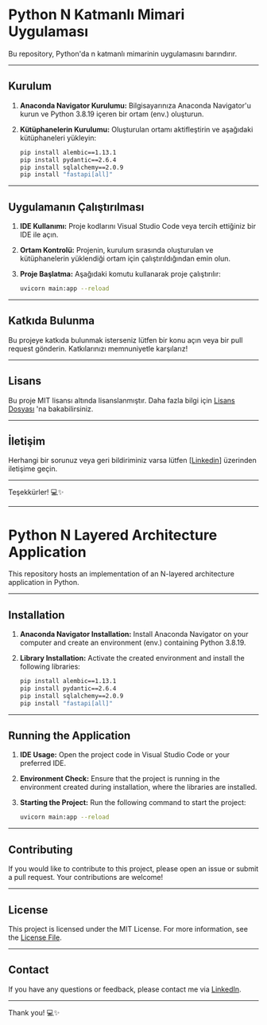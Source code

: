 # Python N Katmanlı Mimari Uygulaması

Bu repository, Python'da n katmanlı mimarinin uygulamasını barındırır.

---

## Kurulum

1. **Anaconda Navigator Kurulumu:** Bilgisayarınıza Anaconda Navigator'u kurun ve Python 3.8.19 içeren bir ortam (env.) oluşturun.
   
2. **Kütüphanelerin Kurulumu:** Oluşturulan ortamı aktifleştirin ve aşağıdaki kütüphaneleri yükleyin:

    ```bash
    pip install alembic==1.13.1
    pip install pydantic==2.6.4
    pip install sqlalchemy==2.0.9
    pip install "fastapi[all]"
    ```

---

## Uygulamanın Çalıştırılması

1. **IDE Kullanımı:** Proje kodlarını Visual Studio Code veya tercih ettiğiniz bir IDE ile açın.

2. **Ortam Kontrolü:** Projenin, kurulum sırasında oluşturulan ve kütüphanelerin yüklendiği ortam için çalıştırıldığından emin olun.

3. **Proje Başlatma:** Aşağıdaki komutu kullanarak proje çalıştırılır:

    ```bash
    uvicorn main:app --reload
    ```

---

## Katkıda Bulunma

Bu projeye katkıda bulunmak isterseniz lütfen bir konu açın veya bir pull request gönderin. Katkılarınızı memnuniyetle karşılarız!

---

## Lisans

Bu proje MIT lisansı altında lisanslanmıştır. Daha fazla bilgi için [Lisans Dosyası](LICENSE) 'na bakabilirsiniz.

---

## İletişim

Herhangi bir sorunuz veya geri bildiriminiz varsa lütfen [[Linkedin](https://www.linkedin.com/in/alicansoyel/)] üzerinden iletişime geçin.

---

Teşekkürler! 💻✨


****************************************************************************************************************************************************************************************************************************************************************************
# Python N Layered Architecture Application

This repository hosts an implementation of an N-layered architecture application in Python.

---

## Installation

1. **Anaconda Navigator Installation:** Install Anaconda Navigator on your computer and create an environment (env.) containing Python 3.8.19.
   
2. **Library Installation:** Activate the created environment and install the following libraries:

    ```bash
    pip install alembic==1.13.1
    pip install pydantic==2.6.4
    pip install sqlalchemy==2.0.9
    pip install "fastapi[all]"
    ```

---

## Running the Application

1. **IDE Usage:** Open the project code in Visual Studio Code or your preferred IDE.

2. **Environment Check:** Ensure that the project is running in the environment created during installation, where the libraries are installed.

3. **Starting the Project:** Run the following command to start the project:

    ```bash
    uvicorn main:app --reload
    ```

---

## Contributing

If you would like to contribute to this project, please open an issue or submit a pull request. Your contributions are welcome!

---

## License

This project is licensed under the MIT License. For more information, see the [License File](LICENSE).

---

## Contact

If you have any questions or feedback, please contact me via [LinkedIn](https://www.linkedin.com/in/alicansoyel/).

---

Thank you! 💻✨


